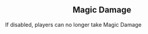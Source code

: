 <h2 style="text-align:center;"> Magic Damage </h2>

If disabled, players can no longer take Magic Damage
